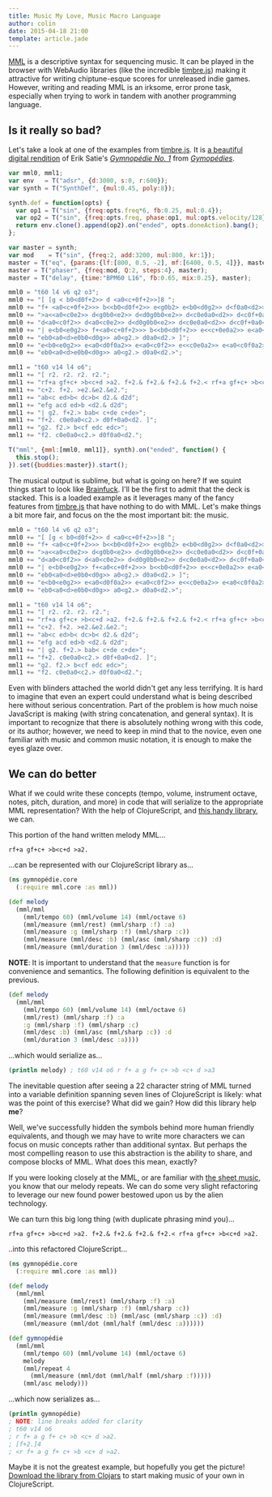 ```yaml
---
title: Music My Love, Music Macro Language
author: colin
date: 2015-04-18 21:00
template: article.jade
---
```


[MML][1] is a descriptive syntax for sequencing music. It can be played in the browser with WebAudio libraries (like the incredible [timbre.js][2]) making it attractive for writing chiptune-esque scores for unreleased indie games. However, writing and reading MML is an irksome, error prone task, especially when trying to work in tandem with another programming language.

## Is it really so bad?

Let's take a look at one of the examples from [timbre.js][6]. It is [a beautiful digital rendition][3] of Erik Satie's [*Gymnopédie No. 1*][4] from [*Gymopédies*][5].

```javascript
var mml0, mml1;
var env   = T("adsr", {d:3000, s:0, r:600});
var synth = T("SynthDef", {mul:0.45, poly:8});

synth.def = function(opts) {
  var op1 = T("sin", {freq:opts.freq*6, fb:0.25, mul:0.4});
  var op2 = T("sin", {freq:opts.freq, phase:op1, mul:opts.velocity/128});
  return env.clone().append(op2).on("ended", opts.doneAction).bang();
};

var master = synth;
var mod    = T("sin", {freq:2, add:3200, mul:800, kr:1});
master = T("eq", {params:{lf:[800, 0.5, -2], mf:[6400, 0.5, 4]}}, master);
master = T("phaser", {freq:mod, Q:2, steps:4}, master);
master = T("delay", {time:"BPM60 L16", fb:0.65, mix:0.25}, master);

mml0 = "t60 l4 v6 q2 o3";
mml0 += "[ [g < b0<d0f+2>> d <a0<c+0f+2>>]8 ";
mml0 += "f+ <a0<c+0f+2>>> b<<b0<d0f+2>> e<g0b2> e<b0<d0g2>> d<f0a0<d2>>";
mml0 += ">a<<a0<c0e2>> d<g0b0<e2>> d<d0g0b0<e2>> d<c0e0a0<d2>> d<c0f+0a0<d2>>";
mml0 += "d<a0<c0f2>> d<a0<c0e2>> d<d0g0b0<e2>> d<c0e0a0<d2>> d<c0f+0a0<d2>>";
mml0 += "| e<b0<e0g2>> f+<a0<c+0f+2>>> b<<b0<d0f+2>> e<<c+0e0a2>> e<a0<c+0f+0a2>>";
mml0 += "eb0<a0<d>e0b0<d0g>> a0<g2.> d0a0<d2.> ]";
mml0 += "e<b0<e0g2>> e<a0<d0f0a2>> e<a0<c0f2>> e<<c0e0a2>> e<a0<c0f0a2>>";
mml0 += "eb0<a0<d>e0b0<d0g>> a0<g2.> d0a0<d2.>";

mml1 = "t60 v14 l4 o6";
mml1 += "[ r2. r2. r2. r2.";
mml1 += "rf+a gf+c+ >b<c+d >a2. f+2.& f+2.& f+2.& f+2.< rf+a gf+c+ >b<c+d >a2.<";
mml1 += "c+2. f+2. >e2.&e2.&e2.";
mml1 += "ab<c ed>b< dc>b< d2.& d2d";
mml1 += "efg acd ed>b <d2.& d2d";
mml1 += "| g2. f+2.> bab< c+de c+de>";
mml1 += "f+2. c0e0a0<c2.> d0f+0a0<d2. ]";
mml1 += "g2. f2.> b<cf edc edc>";
mml1 += "f2. c0e0a0<c2.> d0f0a0<d2.";

T("mml", {mml:[mml0, mml1]}, synth).on("ended", function() {
  this.stop();
}).set({buddies:master}).start();
```

The musical output is sublime, but what is going on here? If we squint things start to look like [Brainfuck][7]. I'll be the first to admit that the deck is stacked. This is a loaded example as it leverages many of the fancy features from [timbre.js][6] that have nothing to do with MML. Let's make things a bit more fair, and focus on the the most important bit: the music.

```javascript
mml0 = "t60 l4 v6 q2 o3";
mml0 += "[ [g < b0<d0f+2>> d <a0<c+0f+2>>]8 ";
mml0 += "f+ <a0<c+0f+2>>> b<<b0<d0f+2>> e<g0b2> e<b0<d0g2>> d<f0a0<d2>>";
mml0 += ">a<<a0<c0e2>> d<g0b0<e2>> d<d0g0b0<e2>> d<c0e0a0<d2>> d<c0f+0a0<d2>>";
mml0 += "d<a0<c0f2>> d<a0<c0e2>> d<d0g0b0<e2>> d<c0e0a0<d2>> d<c0f+0a0<d2>>";
mml0 += "| e<b0<e0g2>> f+<a0<c+0f+2>>> b<<b0<d0f+2>> e<<c+0e0a2>> e<a0<c+0f+0a2>>";
mml0 += "eb0<a0<d>e0b0<d0g>> a0<g2.> d0a0<d2.> ]";
mml0 += "e<b0<e0g2>> e<a0<d0f0a2>> e<a0<c0f2>> e<<c0e0a2>> e<a0<c0f0a2>>";
mml0 += "eb0<a0<d>e0b0<d0g>> a0<g2.> d0a0<d2.>";

mml1 = "t60 v14 l4 o6";
mml1 += "[ r2. r2. r2. r2.";
mml1 += "rf+a gf+c+ >b<c+d >a2. f+2.& f+2.& f+2.& f+2.< rf+a gf+c+ >b<c+d >a2.<";
mml1 += "c+2. f+2. >e2.&e2.&e2.";
mml1 += "ab<c ed>b< dc>b< d2.& d2d";
mml1 += "efg acd ed>b <d2.& d2d";
mml1 += "| g2. f+2.> bab< c+de c+de>";
mml1 += "f+2. c0e0a0<c2.> d0f+0a0<d2. ]";
mml1 += "g2. f2.> b<cf edc edc>";
mml1 += "f2. c0e0a0<c2.> d0f0a0<d2.";
```

Even with blinders attached the world didn't get any less terrifying. It is hard to imagine that even an expert could understand what is being described here without serious concentration. Part of the problem is how much noise JavaScript is making (with string concatenation, and general syntax). It is important to recognize that there is absolutely nothing wrong with this code, or its author; however, we need to keep in mind that to the novice, even one familiar with music and common music notation, it is enough to make the eyes glaze over.

## We can do better

What if we could write these concepts (tempo, volume, instrument octave, notes, pitch, duration, and more) in code that will serialize to the appropriate MML representation? With the help of ClojureScript, and [this handy library][8], we can.

This portion of the hand written melody MML...

```mml
rf+a gf+c+ >b<c+d >a2.
```

...can be represented with our ClojureScript library as...

```clojure
(ns gymnopédie.core
  (:require mml.core :as mml))

(def melody
  (mml/mml
    (mml/tempo 60) (mml/volume 14) (mml/octave 6)
    (mml/measure (mml/rest) (mml/sharp :f) :a)
    (mml/measure :g (mml/sharp :f) (mml/sharp :c))
    (mml/measure (mml/desc :b) (mml/asc (mml/sharp :c)) :d)
    (mml/measure (mml/duration 3 (mml/desc :a)))))
```

**NOTE**: It is important to understand that the `measure` function is for convenience and semantics. The following definition is equivalent to the previous.

```clojure
(def melody
  (mml/mml
    (mml/tempo 60) (mml/volume 14) (mml/octave 6)
    (mml/rest) (mml/sharp :f) :a
    :g (mml/sharp :f) (mml/sharp :c)
    (mml/desc :b) (mml/asc (mml/sharp :c)) :d
    (mml/duration 3 (mml/desc :a))))
```

...which would serialize as...

```clojure
(println melody) ; t60 v14 o6 r f+ a g f+ c+ >b <c+ d >a3
```

The inevitable question after seeing a 22 character string of MML turned into a variable definition spanning seven lines of ClojureScript is likely: what was the point of this exercise? What did we gain? How did this library help **me**?

Well, we've successfully hidden the symbols behind more human friendly equivalents, and though we may have to write more characters we can focus on music concepts rather than additional syntax. But perhaps the most compelling reason to use this abstraction is the ability to share, and compose blocks of MML. What does this mean, exactly?

If you were looking closely at the MML, or are familiar with [the sheet music][9], you know that our melody repeats. We can do some very slight refactoring to leverage our new found power bestowed upon us by the alien technology.

We can turn this big long thing (with duplicate phrasing mind you)...

```mml
rf+a gf+c+ >b<c+d >a2. f+2.& f+2.& f+2.& f+2.< rf+a gf+c+ >b<c+d >a2.
```

..into this refactored ClojureScript...

```clojure
(ns gymnopédie.core
  (:require mml.core :as mml))

(def melody
  (mml/mml
    (mml/measure (mml/rest) (mml/sharp :f) :a)
    (mml/measure :g (mml/sharp :f) (mml/sharp :c))
    (mml/measure (mml/desc :b) (mml/asc (mml/sharp :c)) :d)
    (mml/measure (mml/dot (mml/half (mml/desc :a))))))

(def gymnopédie
  (mml/mml
    (mml/tempo 60) (mml/volume 14) (mml/octave 6)
    melody
    (mml/repeat 4
      (mml/measure (mml/dot (mml/half (mml/sharp :f)))))
    (mml/asc melody)))
```

...which now serializes as...

```clojure
(println gymnopédie)
; NOTE: line breaks added for clarity
; t60 v14 o6
; r f+ a g f+ c+ >b <c+ d >a2.
; [f+2.]4
; <r f+ a g f+ c+ >b <c+ d >a2.
```

Maybe it is not the greatest example, but hopefully you get the picture! [Download the library from Clojars][10] to start making music of your own in ClojureScript.

[1]: http://en.wikipedia.org/wiki/Music_Macro_Language
[2]: http://mohayonao.github.io/timbre.js/mml.html
[3]: http://mohayonao.github.io/timbre.js/satie.html
[4]: https://www.youtube.com/watch?v=S-Xm7s9eGxU
[5]: http://en.wikipedia.org/wiki/Gymnop%C3%A9dies
[6]: http://mohayonao.github.io/timbre.js
[7]: http://en.wikipedia.org/wiki/Brainfuck
[8]: https://github.com/birdduck/mml
[9]: http://www.music-scores.com/graphics/sa_gy_1_pi.gif
[10]: https://clojars.org/com.birdduck/mml

[air]: https://c2.staticflickr.com/2/1356/5105216574_2c42ef0488.jpg
